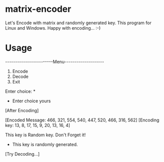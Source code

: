 # matrix-encoder
Let's Encode with matrix and randomly generated key.
This program for Linux and Windows.
Happy with encoding... :-)

# Usage
------------------------Menu--------------------
1. Encode
2. Decode
3. Exit

Enter choice: *

* Enter choice yours

 [After Encoding]
 
 [Encoded Message:  466, 321, 554, 540, 447, 520, 466, 316, 562]
 [Encoding key:  13, 8, 17, 15, 9, 20, 13, 16, 4]

This key is Random key. Don't Forget it!

* This key is randomly generated.


[Try Decoding...]
